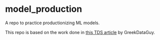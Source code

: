 # model_production
A repo to practice productionizing ML models.

This repo is based on the work done in [this TDS article](https://towardsdatascience.com/productionize-a-machine-learning-model-with-flask-and-heroku-8201260503d2) by GreekDataGuy.
